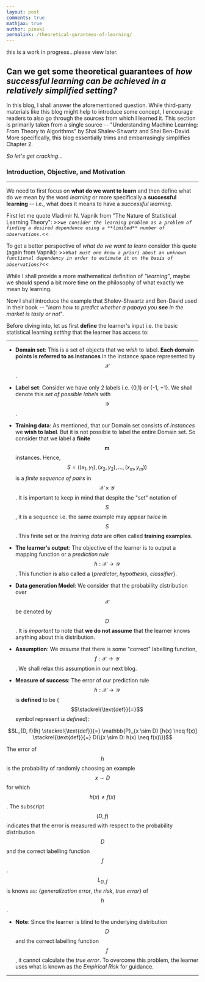 ```yaml
---
layout: post
comments: true
mathjax: true
author: pinaki
permalink: /theoretical-gurantees-of-learning/
---
```



this is a work in progress...please view later.

## **Can we get some theoretical guarantees of *how successful learning can be achieved in a relatively simplified setting?***

In this blog, I shall answer the aforementioned question. While third-party materials like this blog might help to introduce some concept, I encourage readers to also go through the sources from which I learned it. This section is primarily taken from a single source -- "Understanding Machine Learning: From Theory to Algorithms" by Shai Shalev-Shwartz and Shai Ben-David. More specifically, this blog essentially trims and embarrasingly simplifies Chapter 2.

*So let's get cracking...*

### Introduction, Objective, and Motivation

---

We need to first focus on **what do we want to learn** and then define what do we mean by the word *learning* or more specifically a **successful learning** -- i.e., what does it means to have a *successful learning*. 

First let me quote Vladimir N. Vapnik from "The Nature of Statistical Learning Theory": >>*`we consider the learning problem as a problem of finding a desired dependence using a **limited** number of observations.`*<<

To get a better perspective of *what do we want to learn* consider this quote (again from Vapnik): >>*`What must one know a priori about an unknown functional dependency in order to estimate it on the basis of observations?`*<<

While I shall provide a more mathematical definition of *"learning"*, maybe we should spend a bit more time on the philosophy of what exactly we mean by learning. 

Now I shall introduce the example that Shalev-Shwartz and Ben-David used in their book -- "*learn how to predict whether a papaya you **see** in the market is tasty or not*".

Before diving into, let us first **define** the learner's input i.e.  the basic statistical learning *setting* that the learner has access to:


---------------

- **Domain set**: This is a set of objects that we *wish* to label. **Each domain points is referred to as instances** in the instance space represented by $$\mathbf{\mathcal{X}}$$.

- **Label set**: Consider we have only 2 labels i.e. {0,1} or {-1, +1}. We shall denote this *set of possible labels* with $$\mathbf{\mathcal{Y}}$$.

- **Training data**: As mentioned, that our Domain set consists of *instances* we **wish to label**. But it is not possible to label the entire Domain set. So consider that we label a **finite** $$\mathbf{m}$$ instances. Hence, $$S = ((x_{1}, y_{1}), (x_{2}, y_{2}), \dots, (x_{m}, y_{m}))$$ is a *finite sequence of pairs* in $$\mathcal{X}\times\mathcal{Y}$$. It is important to keep in mind that despite the "set" notation of $$S$$, it is a sequence i.e. the same example may appear *twice* in $$S$$. This finite set or the *training data* are often called **training examples**.

- **The learner's output**: The objective of the learner is to output a mapping function or a *prediction rule* $$h: \mathbf{\mathcal{X}} \rightarrow \mathbf{\mathcal{Y}}$$. This function is also called a {*predictor*, *hypothesis*, *classifier*}.

- **Data generation Model**: We consider that the probability distribution over $$\mathbf{\mathcal{X}}$$ be denoted by $$D$$. It is *important* to note that **we do not assume** that the learner knows anything about this distribution.

- **Assumption**: We *assume* that there is some "correct" labelling function, $$f:\mathbf{\mathcal{X}} \rightarrow \mathbf{\mathcal{Y}}$$. We shall relax this assumption in our next blog.

- **Measure of success**: The error of our prediction rule $$h: \mathbf{\mathcal{X}} \rightarrow \mathbf{\mathcal{Y}}$$ is **defined** to be ($$\stackrel{\text{def}}{=}$$ symbol represent *is defined*):

$$L_{D, f}(h) \stackrel{\text{def}}{=} \mathbb{P}_{x \sim D} [h(x) \neq f(x)] \stackrel{\text{def}}{=} D(\{x \sim D: h(x) \neq f(x)\})$$


 The error of $$h$$ is the probability of randomly choosing an example $$x \sim D$$ for which $$h(x) \neq f(x)$$. The subscript $$(D, f)$$ indicates that the error is measured with respect to the probability distribution $$D$$ and the correct labelling function $$f$$. $$L_{D, f}$$ is knows as: {*generalization error*, *the risk*, *true error*} of $$h$$.

- **Note**: Since the learner is blind to the underlying distribution $$D$$ and the correct labelling function $$f$$, it cannot calculate the *true error*. To overcome this problem, the learner uses what is known as the *Empirical Risk* for guidance.

---------------------------------


